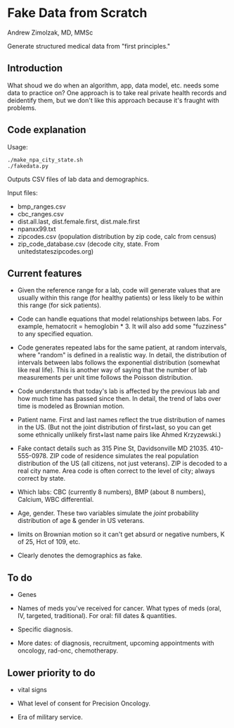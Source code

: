 Fake Data from Scratch
========================

Andrew Zimolzak, MD, MMSc

Generate structured medical data from "first principles."

Introduction
--------

What shoud we do when an algorithm, app, data model, etc. needs some
data to practice on? One approach is to take real private health
records and deidentify them, but we don't like this approach because
it's fraught with problems.

Code explanation
---------

Usage:

    ./make_npa_city_state.sh
    ./fakedata.py

Outputs CSV files of lab data and demographics.

Input files:

* bmp_ranges.csv
* cbc_ranges.csv
* dist.all.last, dist.female.first, dist.male.first
* npanxx99.txt
* zipcodes.csv (population distribution by zip code, calc from census)
* zip_code_database.csv (decode city, state. From
  unitedstateszipcodes.org)

Current features
--------
* Given the reference range for a lab, code will generate values that
  are usually within this range (for healthy patients) or less likely
  to be within this range (for sick patients).

* Code can handle equations that model relationships between labs. For
  example, hematocrit = hemoglobin * 3. It will also add some
  "fuzziness" to any specified equation.

* Code generates repeated labs for the same patient, at random
  intervals, where "random" is defined in a realistic way. In detail,
  the distribution of intervals between labs follows the exponential
  distribution (somewhat like real life). This is another way of
  saying that the number of lab measurements per unit time follows the
  Poisson distribution.

* Code understands that today's lab is affected by the previous lab
  and how much time has passed since then. In detail, the trend of
  labs over time is modeled as Brownian motion.

* Patient name. First and last names reflect the true distribution of
  names in the US. (But not the joint distribution of first+last, so
  you can get some ethnically unlikely first+last name pairs like
  Ahmed Krzyzewski.)

* Fake contact details such as 315 Pine St, Davidsonville MD 21035.
  410-555-0978. ZIP code of residence simulates the real population
  distribution of the US (all citizens, not just veterans). ZIP is
  decoded to a real city name. Area code is often correct to the level
  of city; always correct by state.

* Which labs: CBC (currently 8 numbers), BMP (about 8 numbers),
  Calcium, WBC differential.

* Age, gender. These two variables simulate the *joint* probability
  distribution of age & gender in US veterans. 

* limits on Brownian motion so it can't get absurd or negative
  numbers, K of 25, Hct of 109, etc.

* Clearly denotes the demographics as fake.

To do
--------
* Genes

* Names of meds you've received for cancer. What types of meds (oral,
  IV, targeted, traditional). For oral: fill dates & quantities.

* Specific diagnosis.

* More dates: of diagnosis, recruitment, upcoming appointments with
  oncology, rad-onc, chemotherapy.

Lower priority to do
--------
* vital signs

* What level of consent for Precision Oncology.

* Era of military service.

